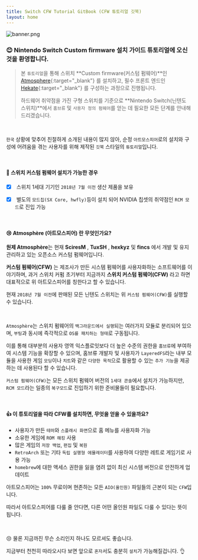```yaml
---
title: Switch CFW Tutorial GitBook (CFW 튜토리얼 깃북)
layout: home
---
```


![banner.png](/gitbook/assets/images/index/banner.png)

### 😊 Nintendo Switch Custom firmware 설치 가이드 튜토리얼에 오신것을 환영합니다.

> 본 `튜토리얼`을 통해 스위치 **Custom firmware(커스텀 펌웨어)**인 [Atmosphere](https://github.com/Atmosphere-NX/Atmosphere){:target="\_blank"} 를 설치하고, 필수 프론트 엔드인 [Hekate](https://github.com/CTCaer/hekate){:target="\_blank"} 를 구성하는 과정으로 진행됩니다.
>
> 하드웨어 취약점을 가진 구형 스위치를 기준으로 **Nintendo Switch(닌텐도 스위치)**에서 `홈브류` 및 `사용자 정의 펌웨어`를 얻는 데 필요한 모든 단계를 안내해 드리겠습니다.

<br>

`한국` 상황에 맞추어 친절하게 소개된 내용이 많지 않아, 순정 `아트모스피어`로의 설치와 구성에 어려움을 겪는 사용자를 위해 제작된 `깃북` 스타일의 `튜토리얼`입니다.

<br>

#### 🌈 스위치 커스텀 펌웨어 설치가 가능한 경우

- [x] &nbsp;스위치 1세대 기기인 `2018년 7월 이전` 생산 제품을 보유

- [x] &nbsp;별도의 `모드칩(SX Core, hwfly)`등이 설치 되어 NVIDIA 칩셋의 취약점인 `RCM 모드`로 진입 가능

<br>

#### 😢 Atmosphère (아트모스피어) 란 무엇인가요?

**원제 Atmosphère**는 현재 **SciresM** , **TuxSH** , **hexkyz** 및 **fincs** 에서 개발 및 유지 관리하고 있는 오픈소스 커스텀 펌웨어입니다.

**커스텀 펌웨어(CFW)** 는 제조사가 만든 시스템 펌웨어를 사용자화하는 소프트웨어를 이야기하며, 과거 스위치 커펌 초기부터 지금까지 **스위치 커스텀 펌웨어(CFW)** 라고 하면 대표적으로 위 아트모스피어를 칭한다고 할 수 있습니다.

현재 `2018년 7월 이전`에 판매된 모든 닌텐도 스위치는 위 `커스텀 펌웨어(CFW)`를 실행할 수 있습니다.

<br>

`Atmosphère`는 스위치 펌웨어의 `백그라운드에서 실행`되는 여러가지 모듈로 분리되어 있으며, `부팅`과 동시에 즉각적으로 `OS를 패치하는 형태`로 구동됩니다.

이를 통해 대부분의 사용자 영역 익스플로잇보다 더 높은 수준의 권한을 `홈브류`에 부여하여 시스템 기능을 확장할 수 있으며, 홈브류 개발자 및 사용자가 `LayeredFS`라는 내부 모듈을 사용한 게임 `모딩`이나 `치트`와 같은 `다양한 목적`으로 활용할 수 있는 `추가 기능`을 제공하는 데 사용된다 할 수 있습니다.

`커스텀 펌웨어(CFW)`는 모든 스위치 펌웨어 버전의 `1세대 콘솔`에서 설치가 가능하지만, `RCM 모드`라는 일종의 `복구모드`로 진입하기 위한 준비물들이 필요합니다.

<br>

#### 👍 이 튜토리얼을 따라 CFW를 설치하면, 무엇을 얻을 수 있을까요?

- 사용자가 만든 `테마`와 `스플래시 화면`으로 홈 메뉴를 사용자화 가능
- 소유한 게임에 `ROM 해킹` 사용
- 많은 게임의 `저장 백업`, `편집` 및 `복원`
- `RetroArch` 또는 기타 `독립 실행형 에뮬레이터`를 사용하여 다양한 레트로 게임기로 사용 가능
- `homebrew`에 대한 액세스 권한을 잃을 염려 없이 최신 시스템 버전으로 안전하게 업데이트

아트모스피어는 `100%` 무료이며 현존하는 모든 `AIO(올인원)` 파일들의 근본이 되는 `CFW`입니다.

따라서 아트모스피어를 다룰 줄 안다면, 다른 어떤 올인원 파일도 다룰 수 있다는 뜻이 됩니다.

<br/>

😒 물론 지금까진 무슨 소리인지 하나도 모르셔도 좋습니다.

지금부터 천천히 따라오시다 보면 앞으로 `혼자`서도 충분히 `설치`가 가능해질겁니다. 👌
